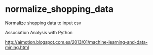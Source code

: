 # normalize_shopping_data
Normalize shopping data to input csv

Association Analysis with Python

http://aimotion.blogspot.com.es/2013/01/machine-learning-and-data-mining.html
